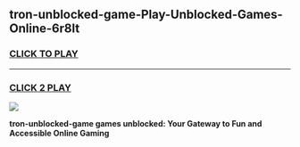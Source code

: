 
## tron-unblocked-game-Play-Unblocked-Games-Online-6r8lt
<h3>
<a href="https://premium76.site?title=tron-unblocked-game&ref=25A">CLICK TO PLAY</a></h3>
<hr>

<h3>
<a href="https://premium76.site?title=tron-unblocked-game&ref=25A">CLICK 2 PLAY</a>
  
</h3>

<a href="https://premium76.site?title=tron-unblocked-game&ref=25A"><img src="https://clearcache.store/games.png"></a>


**tron-unblocked-game games unblocked: Your Gateway to Fun and Accessible Online Gaming**
